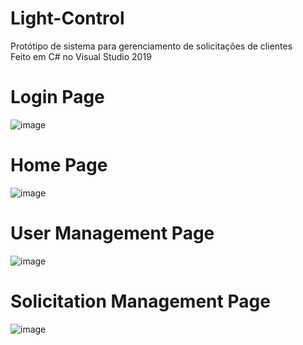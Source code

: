 # Light-Control
Protótipo de sistema para gerenciamento de solicitações de clientes
<br>
Feito em C# no Visual Studio 2019

# Login Page
![image](https://user-images.githubusercontent.com/67766992/120318923-d1862d00-c2b6-11eb-98b0-8214f0689c85.png)

# Home Page
![image](https://user-images.githubusercontent.com/67766992/120319051-f37faf80-c2b6-11eb-8ba0-82bbc7633166.png)

# User Management Page
![image](https://user-images.githubusercontent.com/67766992/120319167-18742280-c2b7-11eb-849e-862efb751dd2.png)

# Solicitation Management Page
![image](https://user-images.githubusercontent.com/67766992/120319318-42c5e000-c2b7-11eb-953a-5a1c755ecb28.png)

